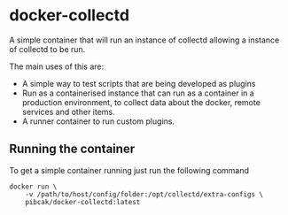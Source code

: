 # docker-collectd

A simple container that will run an instance of collectd allowing a instance of collectd to be run.

The main uses of this are:
* A simple way to test scripts that are being developed as plugins
* Run as a containerised instance that can run as a container in a production environment, to collect data about the docker, remote services and other items.
* A runner container to run custom plugins.

## Running the container

To get a simple container running just run the following command
```
docker run \ 
    -v /path/to/host/config/folder:/opt/collectd/extra-configs \
    pibcak/docker-collectd:latest

```